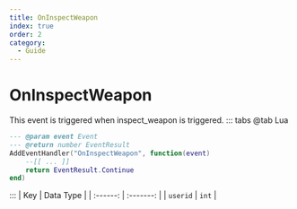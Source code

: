 ```yaml
---
title: OnInspectWeapon
index: true
order: 2
category:
  - Guide
---
```


# OnInspectWeapon
This event is triggered when inspect_weapon is triggered.
::: tabs
@tab Lua
```lua
--- @param event Event
--- @return number EventResult
AddEventHandler("OnInspectWeapon", function(event)
    --[[ ... ]]
    return EventResult.Continue
end)
```

:::
|    Key   | Data Type |
| :------: | :-------: |
| `userid` |   `int`   |